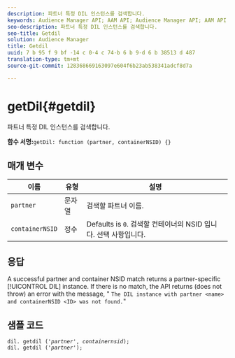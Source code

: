 ```yaml
---
description: 파트너 특정 DIL 인스턴스를 검색합니다.
keywords: Audience Manager API; AAM API; Audience Manager API; AAM API
seo-description: 파트너 특정 DIL 인스턴스를 검색합니다.
seo-title: Getdil
solution: Audience Manager
title: Getdil
uuid: 7 b 95 f 9 bf -14 c 0-4 c 74-b 6 b 9-d 6 b 38513 d 487
translation-type: tm+mt
source-git-commit: 128368669163097e604f6b23ab538341adcf8d7a

---
```



# getDil{#getdil}

파트너 특정 DIL 인스턴스를 검색합니다.

**함수 서명:**`getDil: function (partner, containerNSID) {}`

<!-- r_dil_get_dil.xml -->

## 매개 변수

| 이름 | 유형 | 설명 |
|---|---|---|
| `partner` | 문자열 | 검색할 파트너 이름. |
| `containerNSID` | 정수 | Defaults is `0`. 검색할 컨테이너의 NSID 입니다. 선택 사항입니다. |

## 응답

A successful partner and container NSID match returns a partner-specific [!UICONTROL DIL] instance. If there is no match, the API returns (does not throw) an error with the message, &quot; `The DIL instance with partner <name> and containerNSID <ID> was not found.`&quot;

## 샘플 코드

<pre class="java"><code>dil. getdil ('<i>partner</i>', <i>containernsid</i>); 
dil. getdil ('<i>partner</i>');</code>
</pre>
